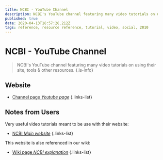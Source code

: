 ```yaml
---
title: NCBI - YouTube Channel
description: NCBI's YouTube channel featuring many video tutorials on using their site, tools & other resources.
published: true
date: 2020-04-13T18:57:28.212Z
tags: reference, resource reference, tutorial, video, social, 2010
---
```


# NCBI - YouTube Channel

> NCBI's YouTube channel featuring many video tutorials on using their site, tools & other resources.
{.is-info}

## Website

- [Channel page *Youtube page*](https://www.youtube.com/user/NCBINLM)
{.links-list}

## Notes from Users
Very useful video tutorials meant to be use with their website:
- [NCBI *Main website*](https://www.ncbi.nlm.nih.gov/)
{.links-list}

This website is also referenced in our wiki:
- [Wiki page *NCBI explanation*](https://vdclab-wiki.herokuapp.com/NCBI/)
{.links-list}